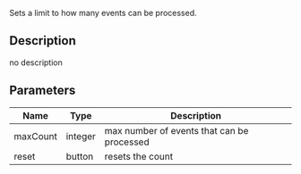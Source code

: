 Sets a limit to how many events can be processed.



## Description
no description
## Parameters

<table>
<thead>
	<tr>
		<th>Name</th>
		<th>Type</th>
		<th>Description</th>
	</tr>
</thead>
<tr>
	<td>maxCount</td>
	<td><div class='bg-orange-800 px-2 py-px text-white rounded-sm'>integer</div></td>
	<td>max number of events that can be processed</td>
</tr>
<tr>
	<td>reset</td>
	<td><div class='bg-cyan-800 px-2 py-px text-white rounded-sm'>button</div></td>
	<td>resets the count</td>
</tr>
</table>